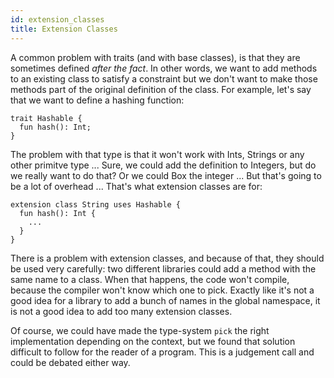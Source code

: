 ```yaml
---
id: extension_classes
title: Extension Classes
---
```


A common problem with traits (and with base classes), is that they are sometimes defined *after the fact*. In other words, we want to add methods to an existing class to satisfy a constraint but we don't want to make those methods part of the original definition of the class. For example, let's say that we want to define a hashing function:

```
trait Hashable {
  fun hash(): Int;
}
```

The problem with that type is that it won't work with Ints, Strings or any other primitve type ... Sure, we could add the definition to Integers, but do we really want to do that? Or we could Box the integer ... But that's going to be a lot of overhead ... That's what extension classes are for:

```
extension class String uses Hashable {
  fun hash(): Int {
    ...
  }
}
```

There is a problem with extension classes, and because of that, they should be used very carefully: two different libraries could add a method with the same name to a class. When that happens, the code won't compile, because the compiler won't know which one to pick. Exactly like it's not a good idea for a library to add a bunch of names in the global namespace, it is not a good idea to add too many extension classes.

Of course, we could have made the type-system `pick` the right implementation depending on the context, but we found that solution difficult to follow for the reader of a program. This is a judgement call and could be debated either way.
